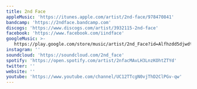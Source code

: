 ```yaml
---
title: 2nd Face
appleMusic: 'https://itunes.apple.com/artist/2nd-face/978470841'
bandcamp: 'https://2ndface.bandcamp.com'
discogs: 'https://www.discogs.com/artist/3932115-2nd-face'
facebook: 'https://www.facebook.com/iindface'
googleMusic: >-
   https://play.google.com/store/music/artist/2nd_Face?id=Alfhzdd5djwdtbwzsinapgjlww4
instagram: ''
soundcloud: 'https://soundcloud.com/2nd_face'
spotify: 'https://open.spotify.com/artist/2nfacMAvLH3LnzKOhtZTYd'
twitter: ''
website: ''
youtube: 'https://www.youtube.com/channel/UC12TTcgN0vjThD2ClPGv-qw'
---
```

